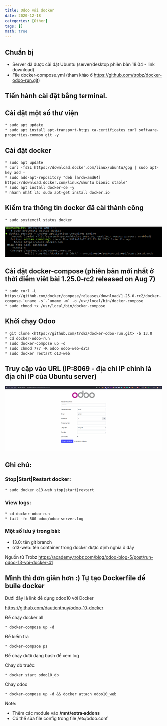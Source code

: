 ```yaml
---
title: Odoo với docker
date: 2020-12-18
categories: [Other]
tags: []
math: true
---
```

## Chuẩn bị

* Server đã được cài đặt Ubuntu (server/desktop phiên bản 18.04 - link download)
* File docker-compose.yml (tham khảo ở <https://github.com/trobz/docker-odoo-run.git>)

## Tiến hành cài đặt bằng terminal.

## Cài đặt một số thư viện
```
* sudo apt update
* sudo apt install apt-transport-https ca-certificates curl software-properties-common git -y
```
## Cài đặt docker
```
* sudo apt update
* curl -fsSL https://download.docker.com/linux/ubuntu/gpg | sudo apt-key add -
* sudo add-apt-repository "deb [arch=amd64] https://download.docker.com/linux/ubuntu bionic stable"
* sudo apt install docker-ce -y
* nhanh nhất là: sudo apt-get install docker.io
```
## Kiểm tra thông tin docker đã cài thành công
```
* sudo systemctl status docker
```
![](https://raw.githubusercontent.com/vyqyty/vyqyty.github.io/master/assets/img/uploads/docker1.png)

## Cài đặt docker-compose (phiên bản mới nhất ở thời điểm viêt bài 1.25.0-rc2 released on Aug 7)
```
* sudo curl -L https://github.com/docker/compose/releases/download/1.25.0-rc2/docker-compose-`uname -s`-`uname -m` -o /usr/local/bin/docker-compose
* sudo chmod +x /usr/local/bin/docker-compose
```
## Khởi chạy Odoo
```
* git clone <https://github.com/trobz/docker-odoo-run.git> -b 13.0
* cd docker-odoo-run
* sudo docker-compose up -d
* sudo chmod 777 -R odoo odoo-web-data
* sudo docker restart o13-web
```
## Truy cập vào URL (IP:8069 - địa chỉ IP chính là địa chỉ IP của Ubuntu server)

![](https://raw.githubusercontent.com/vyqyty/vyqyty.github.io/master/assets/img/uploads/docker2.png)

## Ghi chú: 

### Stop|Start|Restart docker:
```
* sudo docker o13-web stop|start|restart
```
### View logs:
```
* cd docker-odoo-run
* tail -fn 500 odoo/odoo-server.log
```
### Một số lưu ý trong bài:

* 13.0: tên git branch
* o13-web: tên container trong docker được định nghĩa ở đây

Nguồn từ Trobz <https://academy.trobz.com/blog/odoo-blog-5/post/run-odoo-13-voi-docker-41>

## Mình thì đơn giản hơn :) Tự tạo Dockerfile để buile docker

Dưới đây là link để dựng odoo10 với Docker

<https://github.com/dautienthuy/odoo-10-docker>

Để chạy docker all
```
* docker-compose up -d 
 ```
Để kiểm tra 
```
* docker-compsoe ps
```
Để chạy dưới dạng bash để xem log

Chạy db trước:
```
* docker start odoo10_db
```
Chạy odoo
```
* docker-compose up -d && docker attach odoo10_web
```
Note:

* Thêm các module vào **/mnt/extra-addons**
* Có thể sửa file config trong file /etc/odoo.conf
